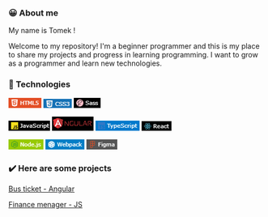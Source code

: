 ### 😀 About me

My name is Tomek !

Welcome to my repository! I'm a beginner programmer and this is my place to share my projects and progress in learning programming. I want to grow as a programmer and learn new technologies.

### 🔧 Technologies
 
![Screenshot](screenshots/html.png)
![Screenshot](screenshots/css.png)
![Screenshot](screenshots/sass.png)  

![Screenshot](screenshots/js.png)
![Screenshot](screenshots/angular.png)
![Screenshot](screenshots/typescript.png)
![Screenshot](screenshots/react.png)  

![Screenshot](screenshots/node.png)
![Screenshot](screenshots/webpack.png)
![Screenshot](screenshots/figma.png)

### ✔️ Here are some projects

[Bus ticket - Angular](https://tomaszposluszny.github.io/bus-ticket-Angular/)

[Finance menager - JS](https://tomaszposluszny.github.io/finance-manager-JS/)


